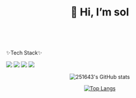 <div align=center><h1>👋 Hi, I’m sol </h1></div>
</br>
</br>
</br>


✨Tech Stack✨

 <img src="https://img.shields.io/badge/SpringBoot-6DB33F?style=flat&logo=SpringBoot&logoColor=white"/> <img src="https://img.shields.io/badge/Java-007396?style=flat&logo=java&logoColor=white"/> <img src="https://img.shields.io/badge/JavaScript-F7DF1E?style=flat&logo=JavaScript&logoColor=white"/> <img src="https://img.shields.io/badge/HTML5-E34F26?style=flat&logo=HTML5&logoColor=white"/>

<div align=center>
   
![251643's GitHub stats](https://github-readme-stats.vercel.app/api?username=251643&show_icons=true&theme=dracula)


[![Top Langs](https://github-readme-stats.vercel.app/api/top-langs/?username=251643&layout=compact&theme=dracula)](https://github.com/metleeha)

</div>
   
